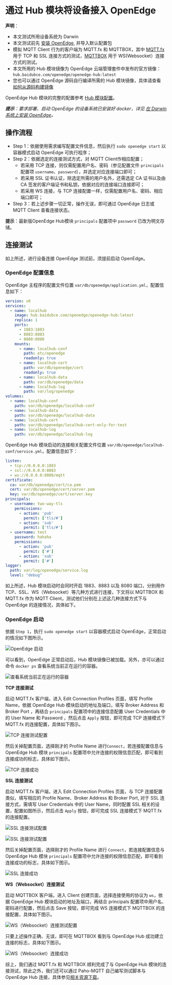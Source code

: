 # 通过 Hub 模块将设备接入 OpenEdge

**声明**：

- 本文测试所用设备系统为 Darwin
- 本文测试前先 [安装 OpenEdge](../setup/Quick-Install), 并导入默认配置包
- 模拟 MQTT Client 行为的客户端为 MQTT.fx 和 MQTTBOX，其中 [MQTT.fx](../Resources-download.md) 用于 TCP 和 SSL 连接方式的测试，[MQTTBOX](../Resources-download.md) 用于 WS(Websocket）连接方式的测试。
- 本文所用的 Hub 模块镜像为 OpenEdge 云端管理套件中发布的官方镜像：`hub.baidubce.com/openedge/openedge-hub:latest`
- 您也可以通过 OpenEdge 源码自行编译所需的 Hub 模块镜像，具体请查看 [如何从源码构建镜像](../setup/Build-OpenEdge-from-Source.md)

OpenEdge Hub 模块的完整的配置参考 [Hub 模块配置](./Config-interpretation.md)。

_**提示**：要求部署、启动 OpenEdge 的设备系统已安装好 docker，详见 [在 Darwin 系统上安装 OpenEdge](../setup/Install-OpenEdge-on-Darwin.md)。_

## 操作流程

- Step 1：依据使用需求编写配置文件信息，然后执行 `sudo openedge start` 以容器模式启动 OpenEdge 可执行程序；
- Step 2：依据选定的连接测试方式，对 MQTT Client作相应配置；
    - 若采用 TCP 连接，则仅需配置用户名、密码（参见配置文件 `principals` 配置项 `username`、`password`），并选定对应连接端口即可；
    - 若采用 SSL 证书认证，除选定所需的用户名外，还需选定 CA 证书以及由 CA 签发的客户端证书和私钥，依据对应的连接端口连接即可；
    - 若采用 WS 连接，与 TCP 连接配置一样，仅需配置用户名、密码、相应端口即可；
- Step 3：若上述步骤一切正常，操作无误，即可通过 OpenEdge 日志或 MQTT Client 查看连接状态。

**提示**：最新版OpenEdge Hub模块 `principals` 配置项中 `password` 已改为明文存储。

## 连接测试

如上所述，进行设备连接 OpenEdge 测试前，须提前启动 OpenEdge。

### OpenEdge 配置信息

OpenEdge 主程序的配置文件位置 `var/db/openedge/application.yml`，配置信息如下：

```yaml
version: v0
services:
  - name: localhub
    image: hub.baidubce.com/openedge/openedge-hub:latest
    replica: 1
    ports:
      - 1883:1883
      - 8883:8883
      - 8080:8080
    mounts:
      - name: localhub-conf
        path: etc/openedge
        readonly: true
      - name: localhub-cert
        path: var/db/openedge/cert
        readonly: true
      - name: localhub-data
        path: var/db/openedge/data
      - name: localhub-log
        path: var/log/openedge
volumes:
  - name: localhub-conf
    path: var/db/openedge/localhub-conf
  - name: localhub-data
    path: var/db/openedge/localhub-data
  - name: localhub-cert
    path: var/db/openedge/localhub-cert-only-for-test
  - name: localhub-log
    path: var/db/openedge/localhub-log
```

OpenEdge Hub 模块启动的连接相关配置文件位置 `var/db/openedge/localhub-conf/service.yml`，配置信息如下：

```yaml
listen:
  - tcp://0.0.0.0:1883
  - ssl://0.0.0.0:8883
  - ws://0.0.0.0:8080/mqtt
certificate:
  ca: var/db/openedge/cert/ca.pem
  cert: var/db/openedge/cert/server.pem
  key: var/db/openedge/cert/server.key
principals:
  - username: two-way-tls
    permissions:
      - action: 'pub'
        permit: ['tls/#']
      - action: 'sub'
        permit: ['tls/#']
  - username: test
    password: hahaha
    permissions:
      - action: 'pub'
        permit: ['#']
      - action: 'sub'
        permit: ['#']
logger:
  path: var/log/openedge/service.log
  level: "debug"
```

如上所述，Hub 模块启动时会同时开启 1883、8883 以及 8080 端口，分别用作 TCP、SSL、WS（Websocket）等几种方式进行连接，下文将以 MQTTBOX 和 MQTT.fx 作为 MQTT Client，测试他们分别在上述这几种连接方式下与 OpenEdge 的连接情况，具体如下。

### OpenEdge 启动

依据 `Step 1`，执行 `sudo openedge start` 以容器模式启动 OpenEdge，正常启动的情况如下图所示。

![OpenEdge 启动](../../images/tutorials/connect/openedge-hub-start.png)

可以看到，OpenEdge 正常启动后，Hub 模块镜像已被加载。另外，亦可以通过命令 `docker ps` 查看系统当前正在运行的容器。

![查看系统当前正在运行的容器](../../images/tutorials/connect/container-openedge-hub-run.png)

**TCP 连接测试**

启动 MQTT.fx 客户端，进入 Edit Connection Profiles 页面，填写 Profile Name，依据 OpenEdge Hub 模块启动的地址及端口，填写 Broker Address 和 Broker Port ，再结合 `principals` 配置项中的连接信息配置 User Credentials 中的 User Name 和 Password ，然后点击 `Apply` 按钮，即可完成 TCP 连接模式下 MQTT.fx 的连接配置，具体如下图示。

![TCP 连接测试配置](../../images/tutorials/connect/mqttbox-tcp-connect-config.png)

然后关掉配置页面，选择刚才的 Profile Name 进行`Connect`，若连接配置信息与 OpenEdge Hub 模块 `principals` 配置项中允许连接的权限信息匹配，即可看到连接成功的标志，具体如下图示。

![TCP 连接成功](../../images/tutorials/connect/mqttbox-tcp-connect-success.png)

**SSL 连接测试**

启动 MQTT.fx 客户端，进入 Edit Connection Profiles 页面，与 TCP 连接配置类似，填写相应的 Profile Name、Broker Address 和 Broker Port, 对于 SSL 连接方式，需填写 User Credentials 中的 User Name，同时配置 SSL 相关的设置，配置如图所示，然后点击 `Apply` 按钮，即可完成 SSL 连接模式下 MQTT.fx 的连接配置。

![SSL 连接测试配置](../../images/tutorials/connect/mqttbox-ssl-connect-config1.png)

![SSL 连接测试配置](../../images/tutorials/connect/mqttbox-ssl-connect-config2.png)

然后关掉配置页面，选择刚才的 Profile Name 进行 `Connect`，若连接配置信息与 OpenEdge Hub 模块  `principals` 配置项中允许连接的权限信息匹配，即可看到连接成功的标志，具体如下图示。

![SSL 连接成功](../../images/tutorials/connect/mqttbox-ssl-connect-success.png)

**WS（Websocket）连接测试**

启动 MQTTBOX 客户端，进入 Client 创建页面，选择连接使用的协议为 `ws`，依据 OpenEdge Hub 模块启动的地址及端口，再结合 principals 配置项中用户名、密码进行配置，然后点击 Save 按钮，即可完成 WS 连接模式下 MQTTBOX 的连接配置，具体如下图示。

![WS（Websocket）连接测试配置](../../images/tutorials/connect/mqttbox-ws-connect-config.png)

只要上述操作正确、无误，即可在 MQTTBOX 看到与 OpenEdge Hub 成功建立连接的标志，具体如下图示。

![WS（Websocket）连接成功](../../images/tutorials/connect/mqttbox-ws-connect-success.png)

综上，我们通过 MQTT.fx 和 MQTTBOX 顺利完成了与 OpenEdge Hub 模块的连接测试，除此之外，我们还可以通过 Paho-MQTT 自己编写测试脚本与 OpenEdge Hub 连接，具体参见[相关资源下载](../Resources-download.md)。
